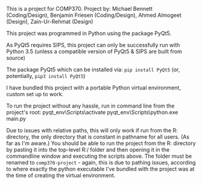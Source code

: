 This is a project for COMP370.
Project by: Michael Bennett (Coding/Design), Benjamin Friesen (Coding/Design), Ahmed Almogeet (Design), Zain-Ur-Rehmat (Design)

This project was programmed in Python using the package PyQt5.

As PyQt5 requires SIPS, this project can only be successfully run with Python 3.5 (unless a compatible version of PyQt5 & SIPS are built from source)

The package PyQt5 which can be installed via:
`pip install PyQt5` (or, potentially, `pip3 install PyQt5`)

I have bundled this project with a portable Python virtual environment, custom set up to work. 

To run the project without any hassle, run in command line from the project's root:
pyqt_env\Scripts\activate
pyqt_env\Scripts\python.exe main.py

Due to issues with relative paths, this will only work if run from the R: directory, the only directory that is constant in pathname for all users. (As far as I'm aware.) You should be able to run the project from the R: directory by pasting it into the top-level R:/ folder and then opening it in the commandline window and executing the scripts above. The folder must be renamed to `comp370-project` - again, this is due to pathing issues, according to where exactly the python executable I've bundled with the project was at the time of creating the virtual environment.